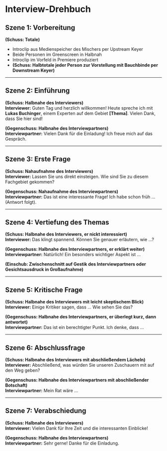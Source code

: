 # Interview-Drehbuch

## Szene 1: Vorbereitung  
**(Schuss: Totale)**  
- Introclip aus Medienspeicher des Mischers per Upstream Keyer  
- Beide Personen im Greenscreen in Halbnah  
- Introclip im Vorfeld in Premiere produziert  
- **(Schuss: Halbtotale jeder Person zur Vorstellung mit Bauchbinde per Downstream Keyer)**  

---

## Szene 2: Einführung  
**(Schuss: Halbnahe des Interviewers)**  
**Interviewer:** Guten Tag und herzlich willkommen! Heute spreche ich mit **Lukas Buchinger**, einem Experten auf dem Gebiet **[Thema]**. Vielen Dank, dass Sie hier sind!  

**(Gegenschuss: Halbnahe des Interviewpartners)**  
**Interviewpartner:** Vielen Dank für die Einladung! Ich freue mich auf das Gespräch.  

---

## Szene 3: Erste Frage  
**(Schuss: Nahaufnahme des Interviewers)**  
**Interviewer:** Lassen Sie uns direkt einsteigen. Wie sind Sie zu diesem Fachgebiet gekommen?  

**(Gegenschuss: Nahaufnahme des Interviewpartners)**  
**Interviewpartner:** Das ist eine interessante Frage! Ich habe schon früh … (Antwort folgt).  

---

## Szene 4: Vertiefung des Themas  
**(Schuss: Halbnahe des Interviewers, er nickt interessiert)**  
**Interviewer:** Das klingt spannend. Können Sie genauer erläutern, wie …?  

**(Gegenschuss: Halbnahe des Interviewpartners, er erklärt weiter)**  
**Interviewpartner:** Natürlich! Ein besonders wichtiger Aspekt ist …  

**(Einschub: Zwischenschnitt auf Gestik des Interviewpartners oder Gesichtsausdruck in Großaufnahme)**  

---

## Szene 5: Kritische Frage  
**(Schuss: Halbnahe des Interviewers mit leicht skeptischem Blick)**  
**Interviewer:** Einige Kritiker sagen, dass … Wie sehen Sie das?  

**(Gegenschuss: Halbnahe des Interviewpartners, er überlegt kurz, dann antwortet)**  
**Interviewpartner:** Das ist ein berechtigter Punkt. Ich denke, dass …  

---

## Szene 6: Abschlussfrage  
**(Schuss: Halbnahe des Interviewers mit abschließendem Lächeln)**  
**Interviewer:** Abschließend, was würden Sie unseren Zuschauern mit auf den Weg geben?  

**(Gegenschuss: Halbnahe des Interviewpartners mit abschließender Botschaft)**  
**Interviewpartner:** Mein Rat wäre …  

---

## Szene 7: Verabschiedung  
**(Schuss: Halbnahe des Interviewers)**  
**Interviewer:** Vielen Dank für Ihre Zeit und die interessanten Einblicke!  

**(Gegenschuss: Halbnahe des Interviewpartners)**  
**Interviewpartner:** Sehr gerne! Danke für die Einladung.  
